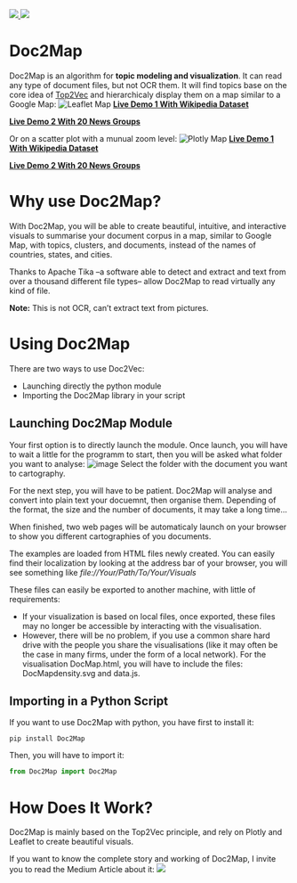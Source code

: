 <a href="https://medium.com/@louisgeisler3/doc2map-travel-your-documents-like-a-walk-on-google-map-1e8b827fdc04">
<img src="https://img.shields.io/badge/Medium_Article-black?style=flat&logo=medium&labelColor=black">
</a>
<a href="https://www.linkedin.com/in/louisgeisler/">
<img src="https://img.shields.io/badge/LinkedIn-blue?style=flat&logo=linkedin&labelColor=blue">
</a>

# Doc2Map

Doc2Map is an algorithm for **topic modeling and visualization**. It can read any type of document files, but not OCR them. It will find topics base on the core idea of [Top2Vec](https://github.com/ddangelov/Top2Vec) and hierarchicaly display them on a map similar to a Google Map:
![Leaflet Map](https://user-images.githubusercontent.com/82355033/140191707-94fc6b1d-e997-45ae-bef8-67cc22cd09d6.gif)
[**Live Demo 1 With Wikipedia Dataset**](https://louisgeisler.github.io/Doc2Map/example/SimpleWikipedia/DocMap.html)

[**Live Demo 2 With 20 News Groups**](https://louisgeisler.github.io/Doc2Map/example/20NewsGroups/DocMap.html)

Or on a scatter plot with a munual zoom level:
![Plotly Map](https://user-images.githubusercontent.com/82355033/140194962-0a3a3611-3e39-4ac9-a3a7-f9d84849cbc7.gif)
[**Live Demo 1 With Wikipedia Dataset**](https://louisgeisler.github.io/Doc2Map/example/SimpleWikipedia/PlotlyDocMap.html)

[**Live Demo 2 With 20 News Groups**](https://louisgeisler.github.io/Doc2Map/example/20NewsGroups/PlotlyDocMap.html)

# Why use Doc2Map?

With Doc2Map, you will be able to create beautiful, intuitive, and interactive visuals to summarise your document corpus in a map, similar to Google Map, with topics, clusters, and documents, instead of the names of countries, states, and cities.

Thanks to Apache Tika –a software able to detect and extract and text from over a thousand different file types– allow Doc2Map to read virtually any kind of file.

**Note:** This is not OCR, can’t extract text from pictures.

# Using Doc2Map

There are two ways to use Doc2Vec:
 - Launching directly the python module
 - Importing the Doc2Map library in your script

## Launching Doc2Map Module

Your first option is to directly launch the module. Once launch, you will have to wait a little for the programm to start, then you will be asked what folder you want to analyse:
![image](https://user-images.githubusercontent.com/82355033/140196515-8bb73e47-821c-4adc-a368-6245748356b8.png)
Select the folder with the document you want to cartography.

For the next step, you will have to be patient. Doc2Map will analyse and convert into plain text your docuemnt, then organise them. Depending of the format, the size and the number of documents, it may take a long time...

When finished, two web pages will be automaticaly launch on your browser to show you different cartographies of you documents.

The examples are loaded from HTML files newly created. You can easily find their localization by looking at the address bar of your browser, you will see something like *file://Your/Path/To/Your/Visuals*

These files can easily be exported to another machine, with little of requirements:
 - If your visualization is based on local files, once exported, these files may no longer be accessible by interacting with the visualisation.
 - However, there will be no problem, if you use a common share hard drive with the people you share the visualisations (like it may often be the case in many firms, under the form of a local network).
For the visualisation DocMap.html, you will have to include the files: DocMapdensity.svg and data.js.

## Importing in a Python Script

If you want to use Doc2Map with python, you have first to install it:
```
pip install Doc2Map
```

Then, you will have to import it:
```python
from Doc2Map import Doc2Map
```

# How Does It Work?

Doc2Map is mainly based on the Top2Vec principle, and rely on Plotly and Leaflet to create beautiful visuals.

If you want to know the complete story and working of Doc2Map, I invite you to read the Medium Article about it: <a href="https://medium.com/@louisgeisler3/doc2map-travel-your-documents-like-a-walk-on-google-map-1e8b827fdc04"><img src="https://img.shields.io/badge/Medium_Article-black?style=flat&logo=medium&labelColor=black"></a>
